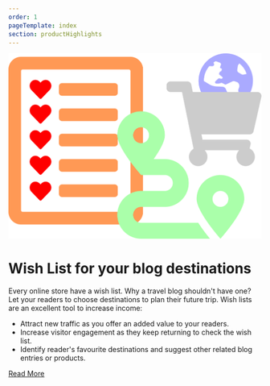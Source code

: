 ```yaml
---
order: 1
pageTemplate: index
section: productHighlights
---
```

![Wish List Feature](../../../images/feature-wish-list.svg)

# Wish List for your blog destinations

Every online store have a wish list. Why a travel blog shouldn't have one? Let your readers to choose destinations to plan their future trip. Wish lists are an excellent tool to increase income:

- Attract new traffic as you offer an added value to your readers.
- Increase visitor engagement as they keep returning to check the wish list.
- Identify reader's favourite destinations and suggest other related blog entries or products.

[Read More](/wishlist-as-a-marketing-tool)
